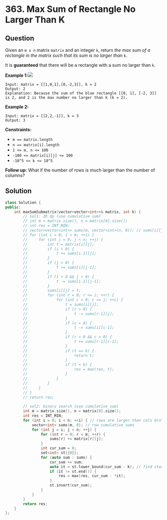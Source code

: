 # 363. Max Sum of Rectangle No Larger Than K

## Question

Given an `m x n` matrix `matrix` and an integer `k`, return _the max sum of a rectangle in the matrix such that its sum is no larger than_ `k`.

It is **guaranteed** that there will be a rectangle with a sum no larger than `k`.

**Example 1:**![](https://assets.leetcode.com/uploads/2021/03/18/sum-grid.jpg)

```text
Input: matrix = [[1,0,1],[0,-2,3]], k = 2
Output: 2
Explanation: Because the sum of the blue rectangle [[0, 1], [-2, 3]] is 2, and 2 is the max number no larger than k (k = 2).
```

**Example 2:**

```text
Input: matrix = [[2,2,-1]], k = 3
Output: 3
```

**Constraints:**

* `m == matrix.length`
* `n == matrix[i].length`
* `1 <= m, n <= 100`
* `-100 <= matrix[i][j] <= 100`
* `-10^5 <= k <= 10^5`

**Follow up:** What if the number of rows is much larger than the number of columns?

## Solution

```cpp
class Solution {
public:
    int maxSumSubmatrix(vector<vector<int>>& matrix, int k) {
        // sol1: 2D dp (use cumulative sum)
        // int m = matrix.size(), n = matrix[0].size();
        // int res = INT_MIN;
        // vector<vector<int>> sums(m, vector<int>(n, 0)); // sums[i][j]: sum from matrix[0][0] to matrix[i][j]
        // for (int i = 0; i < m; ++i) {
        //     for (int j = 0; j < n; ++j) {
        //         int t = matrix[i][j];
        //         if (i > 0) {
        //             t += sums[i-1][j];
        //         }
        //         if (j > 0) {
        //             t += sums[i][j-1];
        //         }
        //         if (i > 0 && j > 0) {
        //             t -= sums[i-1][j-1];
        //         }
        //         sums[i][j] = t;
        //         for (int r = 0; r <= i; ++r) {
        //             for (int c = 0; c <= j; ++c) {
        //                 t = sums[i][j];
        //                 if (r > 0) {
        //                     t -= sums[r-1][j];
        //                 }
        //                 if (c > 0) {
        //                     t -= sums[i][c-1];
        //                 }
        //                 if (r > 0 && c > 0) {
        //                     t += sums[r-1][c-1];
        //                 }
        //                 if (t == k) {
        //                     return t;
        //                 }
        //                 if (t < k) {
        //                     res = max(res, t);
        //                 }
        //             }
        //         }
        //     }
        // }
        // return res;
        
        // sol2: binary search (use cumulative sum)
        int m = matrix.size(), n = matrix[0].size();
        int res = INT_MIN;
        for (int i = 0; i < n; ++i) { // rows are larger than cols O(n^2logm) < O(m^2logn)
            vector<int> sums(m, 0); // row cumulative sums
            for (int j = i; j < n; ++j) {
                for (int r = 0; r < m; ++r) {
                    sums[r] += matrix[r][j];
                }
                int cur_sum = 0;
                set<int> st{{0}};
                for (auto sum : sums) {
                    cur_sum += sum;
                    auto it = st.lower_bound(cur_sum - k); // find start so that sums[end]-sums[start] <= k
                    if (it != st.end()) {
                        res = max(res, cur_sum - *it);
                    }
                    st.insert(cur_sum);
                }
            }
        }
        return res;
    }
};
```

